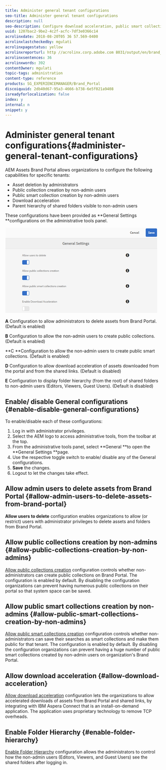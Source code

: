 ```yaml
---
title: Administer general tenant configurations
seo-title: Administer general tenant configurations
description: null
seo-description: Configure download acceleration, public smart collection creation, public collection creation, and enable admin users to delete assets on tenants.
uuid: 1207bac2-9be2-4c2f-acfc-7df3e0366c14
acrolinxdate: 2018-08-20T05 36 57.569-0400
acrolinxlastcheckedby: mgulati
acrolinxpagestatus: yellow
acrolinxreporturl: http //acrolinx.corp.adobe.com 8031/output/en/brand_portal_general_configuration_krs_workflow_a9d8be2d910fe9fc_198_report.xml
acrolinxsentences: 36
acrolinxwords: 392
contentOwner: mgulati
topic-tags: administration
content-type: reference
products: SG_EXPERIENCEMANAGER/Brand_Portal
discoiquuid: 2db40d67-95a3-4666-b738-6e5f021a9408
isreadyforlocalization: false
index: y
internal: n
snippet: y
---
```


# Administer general tenant configurations{#administer-general-tenant-configurations}

AEM Assets Brand Portal allows organizations to configure the following capabilities for specific tenants:

* Asset deletion by administrators
* Public collection creation by non-admin users
* Public smart collection creation by non-admin users
* Download acceleration
* Parent hierarchy of shared folders visible to non-admin users

These configurations have been provided as **General Settings **configurations on the administrative tools panel.

![](assets/General-configs.png)

**A** Configuration to allow administrators to delete assets from Brand Portal. (Default is enabled)

**B** Configuration to allow the non-admin users to create public collections. (Default is enabled)

**C **Configuration to allow the non-admin users to create public smart collections. (Default is enabled)

**D** Configuration to allow download acceleration of assets downloaded from the portal and from the shared links. (Default is disabled)

**E** Configuration to display folder hierarchy (from the root) of shared folders to non-admin users (Editors, Viewers, Guest Users). (Default is disabled)

## Enable/ disable General configurations {#enable-disable-general-configurations}

To enable/disable each of these configurations:

1. Log in with administrator privileges.
1. Select the AEM logo to access administrative tools, from the toolbar at the top.
1. From the administrative tools panel, select **General **to open the **General Settings **page.
1. Use the respective toggle switch to enable/ disable any of the General configurations.
1. **Save** the changes.
1. Logout to let the changes take effect.

## Allow admin users to delete assets from Brand Portal {#allow-admin-users-to-delete-assets-from-brand-portal}

**Allow users to delete** configuration enables organizations to allow (or restrict) users with administrator privileges to delete assets and folders from Brand Portal.

## Allow public collections creation by non-admins {#allow-public-collections-creation-by-non-admins}

[Allow public collections creation](/brand-portal-share-collection.md#main-pars_text_1915052376) configuration controls whether non-administrators can create public collections on Brand Portal. The configuration is enabled by default. By disabling the configuration organizations can prevent having numerous public collections on their portal so that system space can be saved.

## Allow public smart collections creation by non-admins {#allow-public-smart-collections-creation-by-non-admins}

[Allow public smart collections creation](/brand-portal-searching.md#main-pars_header_500620467) configuration controls whether non-administrators can save their searches as smart collections and make them public for that tenant. The configuration is enabled by default. By disabling the configuration organizations can prevent having a huge number of public smart collections created by non-admin users on organization's Brand Portal.

## Allow download acceleration {#allow-download-acceleration}

[Allow download acceleration](/accelerated-download.md) configuration lets the organizations to allow accelerated downloads of assets from Brand Portal and shared links, by integrating with IBM Aspera Connect that is an install-on-demand application. The application uses proprietary technology to remove TCP overheads.

## Enable Folder Hierarchy {#enable-folder-hierarchy}

[Enable Folder Hierarchy](/brand-portal-sharing-folders.md#main-pars_header_376109647) configuration allows the administrators to control how the non-admin users (Editors, Viewers, and Guest Users) see the shared folders after logging in.
